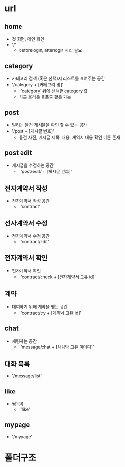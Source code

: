 # url
## home
- 첫 화면, 메인 화면
- '/'
  - beforelogin, afterlogin 처리 필요

## category
- 카테고리 검색 (혹은 선택)시 리스트를 보여주는 공간
- '/category + [카테고리 명]'
  - '/category' 뒤에 선택한 category 값
  - 최근 올라온 물품도 활용 가능

## post
- 빌리는 물건 게시물을 확인 할 수 있는 공간
- '/post + [게시글 번호]'
  - 물건 사진, 게시글 제목, 내용, 계약서 내용 확인 버튼 존재

## post edit
- 게시글을 수정하는 공간
  - '/post/edit/ + [게시글 번호]'

## 전자계약서 작성
- 전자계약서 작성 공간
  - '/contract'

## 전자계약서 수정
- 전자계약서 수정 공간
  - '/contract/edit'

## 전자계약서 확인
- 전자계약서 확인
  - '/contract/check + [전자계약서 고유 id]'

## 계약
- 대여하기 위해 계약을 맺는 공간
  - '/contract/try + [계약서 고유 id]'

## chat
- 채팅하는 공간
  - '/message/chat + [채팅방 고유 아이디]'

## 대화 목록
- '/message/list'

## like
- 찜목록
  - '/like'

## mypage
- '/mypage'

# 폴더구조
